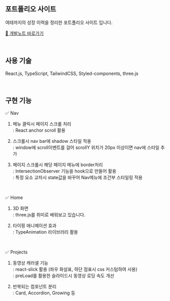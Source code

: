 ## 포트폴리오 사이트

여태까지의 성장 이력을 정리한 포트폴리오 사이트 입니다.

[📎 개발노트 바로가기](https://velog.io/@jhplus13/series/TIL)

<br/>

## 사용 기술

React.js, TypeScript, TailwindCSS, Styled-components, three.js

<br/>

## 구현 기능

✅ Nav

1. 메뉴 클릭시 페이지 스크롤 처리<br/>
   : React anchor scroll 활용

2. 스크롤시 nav bar에 shadow 스타일 적용 <br/>
   : window에 scroll이벤트를 걸어 scrollY 위치가 20px 이상이면 nav에 스타일 추가

3. 페이지 스크롤시 해당 페이지 메뉴에 border처리 <br/>
   : IntersectionObserver 기능을 hook으로 만들어 활용 <br/>
   : 특정 요소 교차시 state값을 바꾸어 Nav메뉴에 조건부 스타일링 적용

<br/>

✅ Home<br/>

1. 3D 화면<br/>
   : three.js를 취미로 배워보고 있습니다.

2. 타이핑 애니메이션 효과<br/>
   : TypeAnimation 라이브러리 활용

<br/>

✅ Projects<br/>

1. 동영상 캐러셀 기능<br/>
   : react-slick 활용 (좌우 화살표, 하단 점표시 css 커스텀하여 사용)<br/>
   : preLoad를 활용한 슬라이드시 동영상 로딩 속도 개선

2. 반복되는 컴포넌트 분리<br/>
   : Card, Accordion, Growing 등
